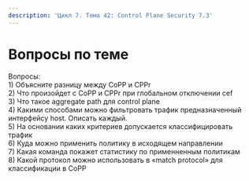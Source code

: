```yaml
---
description: 'Цикл 7. Тема 42: Control Plane Security 7.3'
---
```


# Вопросы по теме

Вопросы:  
1\) Объясните разницу между CoPP и CPPr  
2\) Что произойдет с CoPP и CPPr при глобальном отключении cef  
3\) Что такое aggregate path для control plane  
4\) Какими способами можно фильтровать трафик предназначенный интерфейсу host. Описать каждый.  
5\) На основании каких критериев допускается классифицировать трафик  
6\) Куда можно применить политику в исходящем направлении  
7\) Какая команда покажет статистику по применненным политикам  
8\) Какой протокол можно использовать в «match protocol» для классификации в CoPP

